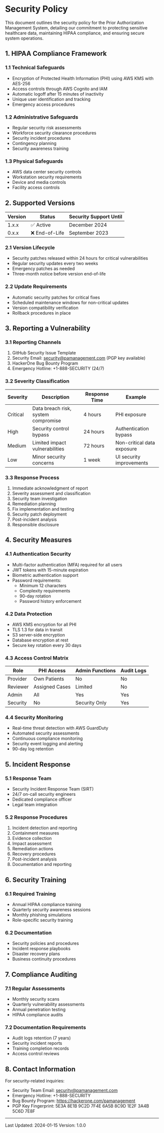 # Security Policy

This document outlines the security policy for the Prior Authorization Management System, detailing our commitment to protecting sensitive healthcare data, maintaining HIPAA compliance, and ensuring secure system operations.

## 1. HIPAA Compliance Framework

### 1.1 Technical Safeguards
- Encryption of Protected Health Information (PHI) using AWS KMS with AES-256
- Access controls through AWS Cognito and IAM
- Automatic logoff after 15 minutes of inactivity
- Unique user identification and tracking
- Emergency access procedures

### 1.2 Administrative Safeguards
- Regular security risk assessments
- Workforce security clearance procedures
- Security incident procedures
- Contingency planning
- Security awareness training

### 1.3 Physical Safeguards
- AWS data center security controls
- Workstation security requirements
- Device and media controls
- Facility access controls

## 2. Supported Versions

| Version | Status | Security Support Until |
|---------|--------|----------------------|
| 1.x.x   | ✅ Active | December 2024 |
| 0.x.x   | ❌ End-of-Life | September 2023 |

### 2.1 Version Lifecycle
- Security patches released within 24 hours for critical vulnerabilities
- Regular security updates every two weeks
- Emergency patches as needed
- Three-month notice before version end-of-life

### 2.2 Update Requirements
- Automatic security patches for critical fixes
- Scheduled maintenance windows for non-critical updates
- Version compatibility verification
- Rollback procedures in place

## 3. Reporting a Vulnerability

### 3.1 Reporting Channels
1. GitHub Security Issue Template
2. Security Email: security@pamanagement.com (PGP key available)
3. HackerOne Bug Bounty Program
4. Emergency Hotline: +1-888-SECURITY (24/7)

### 3.2 Severity Classification

| Severity | Description | Response Time | Example |
|----------|-------------|---------------|---------|
| Critical | Data breach risk, system compromise | 4 hours | PHI exposure |
| High | Security control bypass | 24 hours | Authentication bypass |
| Medium | Limited impact vulnerabilities | 72 hours | Non-critical data exposure |
| Low | Minor security concerns | 1 week | UI security improvements |

### 3.3 Response Process
1. Immediate acknowledgment of report
2. Severity assessment and classification
3. Security team investigation
4. Remediation planning
5. Fix implementation and testing
6. Security patch deployment
7. Post-incident analysis
8. Responsible disclosure

## 4. Security Measures

### 4.1 Authentication Security
- Multi-factor authentication (MFA) required for all users
- JWT tokens with 15-minute expiration
- Biometric authentication support
- Password requirements:
  - Minimum 12 characters
  - Complexity requirements
  - 90-day rotation
  - Password history enforcement

### 4.2 Data Protection
- AWS KMS encryption for all PHI
- TLS 1.3 for data in transit
- S3 server-side encryption
- Database encryption at rest
- Secure key rotation every 30 days

### 4.3 Access Control Matrix

| Role | PHI Access | Admin Functions | Audit Logs |
|------|------------|-----------------|------------|
| Provider | Own Patients | No | No |
| Reviewer | Assigned Cases | Limited | No |
| Admin | All | Yes | Yes |
| Security | No | Security Only | Yes |

### 4.4 Security Monitoring
- Real-time threat detection with AWS GuardDuty
- Automated security assessments
- Continuous compliance monitoring
- Security event logging and alerting
- 90-day log retention

## 5. Incident Response

### 5.1 Response Team
- Security Incident Response Team (SIRT)
- 24/7 on-call security engineers
- Dedicated compliance officer
- Legal team integration

### 5.2 Response Procedures
1. Incident detection and reporting
2. Containment measures
3. Evidence collection
4. Impact assessment
5. Remediation actions
6. Recovery procedures
7. Post-incident analysis
8. Documentation and reporting

## 6. Security Training

### 6.1 Required Training
- Annual HIPAA compliance training
- Quarterly security awareness sessions
- Monthly phishing simulations
- Role-specific security training

### 6.2 Documentation
- Security policies and procedures
- Incident response playbooks
- Disaster recovery plans
- Business continuity procedures

## 7. Compliance Auditing

### 7.1 Regular Assessments
- Monthly security scans
- Quarterly vulnerability assessments
- Annual penetration testing
- HIPAA compliance audits

### 7.2 Documentation Requirements
- Audit logs retention (7 years)
- Security incident reports
- Training completion records
- Access control reviews

## 8. Contact Information

For security-related inquiries:
- Security Team Email: security@pamanagement.com
- Emergency Hotline: +1-888-SECURITY
- Bug Bounty Program: https://hackerone.com/pamanagement
- PGP Key Fingerprint: 5E3A 8E1B 9C2D 7F4E 6A5B  8C9D 1E2F 3A4B 5C6D 7E8F

---

Last Updated: 2024-01-15
Version: 1.0.0